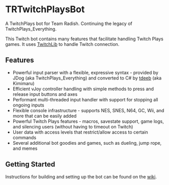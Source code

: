 # TRTwitchPlaysBot
A TwitchPlays bot for Team Radish. Continuing the legacy of TwitchPlays_Everything.

This Twitch bot contains many features that facilitate handling Twitch Plays games. It uses [TwitchLib](https://github.com/TwitchLib/TwitchLib) to handle Twitch connection.

## Features
* Powerful input parser with a flexible, expressive syntax - provided by JDog (aka TwitchPlays_Everything) and converted to C# by [tdeeb](https://github.com/tdeeb) (aka Kimimaru)
* Efficient vJoy controller handling with simple methods to press and release input buttons and axes
* Performant multi-threaded input handler with support for stopping all ongoing inputs
* Flexible console infrastructure - supports NES, SNES, N64, GC, Wii, and more that can be easily added
* Powerful Twitch Plays features - macros, savestate support, game logs, and silencing users (without having to timeout on Twitch)
* User data with access levels that restrict/allow access to certain commands
* Several additional bot goodies and games, such as dueling, jump rope, and memes

## Getting Started
Instructions for building and setting up the bot can be found on the [wiki](https://github.com/teamradish/TRTwitchPlaysBot/wiki).
